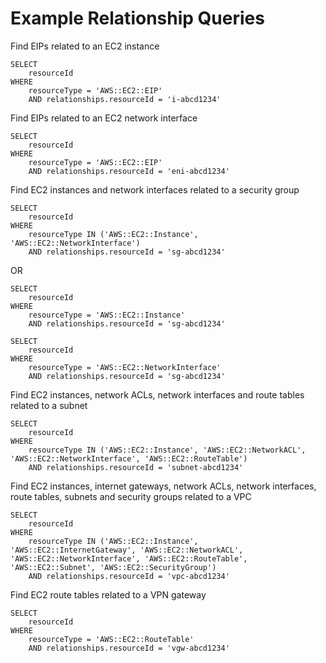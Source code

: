 # Example Relationship Queries<a name="examplerelationshipqueries"></a>

Find EIPs related to an EC2 instance

```
SELECT 
    resourceId 
WHERE 
    resourceType = 'AWS::EC2::EIP'
    AND relationships.resourceId = 'i-abcd1234'
```

Find EIPs related to an EC2 network interface

```
SELECT 
    resourceId 
WHERE 
    resourceType = 'AWS::EC2::EIP' 
    AND relationships.resourceId = 'eni-abcd1234'
```

Find EC2 instances and network interfaces related to a security group

```
SELECT 
    resourceId 
WHERE 
    resourceType IN ('AWS::EC2::Instance', 'AWS::EC2::NetworkInterface') 
    AND relationships.resourceId = 'sg-abcd1234'
```

OR

```
SELECT 
    resourceId 
WHERE 
    resourceType = 'AWS::EC2::Instance' 
    AND relationships.resourceId = 'sg-abcd1234'

SELECT 
    resourceId 
WHERE 
    resourceType = 'AWS::EC2::NetworkInterface' 
    AND relationships.resourceId = 'sg-abcd1234'
```

Find EC2 instances, network ACLs, network interfaces and route tables related to a subnet

```
SELECT 
    resourceId 
WHERE 
    resourceType IN ('AWS::EC2::Instance', 'AWS::EC2::NetworkACL', 'AWS::EC2::NetworkInterface', 'AWS::EC2::RouteTable') 
    AND relationships.resourceId = 'subnet-abcd1234'
```

Find EC2 instances, internet gateways, network ACLs, network interfaces, route tables, subnets and security groups related to a VPC

```
SELECT 
    resourceId 
WHERE 
    resourceType IN ('AWS::EC2::Instance', 'AWS::EC2::InternetGateway', 'AWS::EC2::NetworkACL', 'AWS::EC2::NetworkInterface', 'AWS::EC2::RouteTable', 'AWS::EC2::Subnet', 'AWS::EC2::SecurityGroup') 
    AND relationships.resourceId = 'vpc-abcd1234'
```

Find EC2 route tables related to a VPN gateway

```
SELECT 
    resourceId 
WHERE 
    resourceType = 'AWS::EC2::RouteTable' 
    AND relationships.resourceId = 'vgw-abcd1234'
```